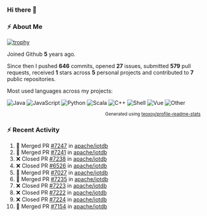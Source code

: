 ### Hi there 👋

### :zap: About Me

[![trophy](https://github-profile-trophy.vercel.app/?username=HTHou&theme=onedark)](https://github.com/ryo-ma/github-profile-trophy)
   
Joined Github **5** years ago.

Since then I pushed **646** commits, opened **27** issues, submitted **579** pull requests, received **1** stars across **5** personal projects and contributed to **7** public repositories.

Most used languages across my projects:

![Java](https://img.shields.io/static/v1?style=flat-square&label=%E2%A0%80&color=555&labelColor=%23b07219&message=Java%EF%B8%B194.4%25)
![JavaScript](https://img.shields.io/static/v1?style=flat-square&label=%E2%A0%80&color=555&labelColor=%23f1e05a&message=JavaScript%EF%B8%B11.4%25)
![Python](https://img.shields.io/static/v1?style=flat-square&label=%E2%A0%80&color=555&labelColor=%233572A5&message=Python%EF%B8%B10.7%25)
![Scala](https://img.shields.io/static/v1?style=flat-square&label=%E2%A0%80&color=555&labelColor=%23c22d40&message=Scala%EF%B8%B10.6%25)
![C++](https://img.shields.io/static/v1?style=flat-square&label=%E2%A0%80&color=555&labelColor=%23f34b7d&message=C%2B%2B%EF%B8%B10.6%25)
![Shell](https://img.shields.io/static/v1?style=flat-square&label=%E2%A0%80&color=555&labelColor=%2389e051&message=Shell%EF%B8%B10.4%25)
![Vue](https://img.shields.io/static/v1?style=flat-square&label=%E2%A0%80&color=555&labelColor=%2341b883&message=Vue%EF%B8%B10.3%25)
![Other](https://img.shields.io/static/v1?style=flat-square&label=%E2%A0%80&color=555&labelColor=%23ededed&message=Other%EF%B8%B11.2%25)

<p align="right"><sub>Generated using <a href="https://github.com/marketplace/actions/profile-readme-stats">teoxoy/profile-readme-stats</a></sub></p>


<!--![](https://github.com/HTHou/HTHou/blob/output/github-contribution-grid-snake.svg)-->

<!--![Haonan Hou's github stats](https://github-readme-stats.vercel.app/api?username=HTHou&count_private=true&show_icons=true&theme=onedark)-->

<!--![Haonan Hou's wakatime stats](https://github-readme-stats.vercel.app/api/wakatime?username=HTHou&layout=compact&theme=onedark)-->

<!--![Top Langs](https://github-readme-stats.vercel.app/api/top-langs/?username=HTHou&theme=onedark&layout=compact)-->

### :zap: Recent Activity
<!--START_SECTION:activity-->
1. 🎉 Merged PR [#7247](https://github.com/apache/iotdb/pull/7247) in [apache/iotdb](https://github.com/apache/iotdb)
2. 🎉 Merged PR [#7241](https://github.com/apache/iotdb/pull/7241) in [apache/iotdb](https://github.com/apache/iotdb)
3. ❌ Closed PR [#7238](https://github.com/apache/iotdb/pull/7238) in [apache/iotdb](https://github.com/apache/iotdb)
4. ❌ Closed PR [#6526](https://github.com/apache/iotdb/pull/6526) in [apache/iotdb](https://github.com/apache/iotdb)
5. 🎉 Merged PR [#7027](https://github.com/apache/iotdb/pull/7027) in [apache/iotdb](https://github.com/apache/iotdb)
6. 🎉 Merged PR [#7235](https://github.com/apache/iotdb/pull/7235) in [apache/iotdb](https://github.com/apache/iotdb)
7. ❌ Closed PR [#7223](https://github.com/apache/iotdb/pull/7223) in [apache/iotdb](https://github.com/apache/iotdb)
8. ❌ Closed PR [#7222](https://github.com/apache/iotdb/pull/7222) in [apache/iotdb](https://github.com/apache/iotdb)
9. ❌ Closed PR [#7224](https://github.com/apache/iotdb/pull/7224) in [apache/iotdb](https://github.com/apache/iotdb)
10. 🎉 Merged PR [#7154](https://github.com/apache/iotdb/pull/7154) in [apache/iotdb](https://github.com/apache/iotdb)
<!--END_SECTION:activity-->

<!--
**HTHou/HTHou** is a ✨ _special_ ✨ repository because its `README.md` (this file) appears on your GitHub profile.

Here are some ideas to get you started:

- 🔭 I’m currently working on ...
- 🌱 I’m currently learning ...
- 👯 I’m looking to collaborate on ...
- 🤔 I’m looking for help with ...
- 💬 Ask me about ...
- 📫 How to reach me: ...
- 😄 Pronouns: ...
- ⚡ Fun fact: ...
-->
